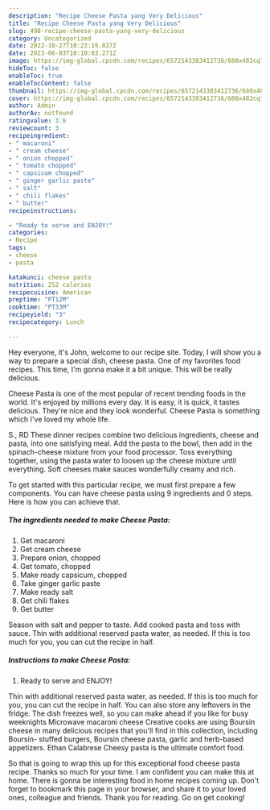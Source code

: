 ```yaml
---
description: "Recipe Cheese Pasta yang Very Delicious"
title: "Recipe Cheese Pasta yang Very Delicious"
slug: 498-recipe-cheese-pasta-yang-very-delicious
category: Uncategorized
date: 2022-10-27T10:23:19.837Z
date: 2023-06-03T10:10:03.271Z
image: https://img-global.cpcdn.com/recipes/6572143383412736/680x482cq70/cheese-pasta-recipe-main-photo.jpg
hideToc: false
enableToc: true
enableTocContent: false
thumbnail: https://img-global.cpcdn.com/recipes/6572143383412736/680x482cq70/cheese-pasta-recipe-main-photo.jpg
cover: https://img-global.cpcdn.com/recipes/6572143383412736/680x482cq70/cheese-pasta-recipe-main-photo.jpg
author: Admin
authorAv: notfound
ratingvalue: 3.6
reviewcount: 3
recipeingredient:
- " macaroni"
- " cream cheese"
- " onion chopped"
- " tomato chopped"
- " capsicum chopped"
- " ginger garlic paste"
- " salt"
- " chili flakes"
- " butter"
recipeinstructions:

- "Ready to serve and ENJOY!"
categories:
- Recipe
tags:
- cheese
- pasta

katakunci: cheese pasta 
nutrition: 252 calories
recipecuisine: American
preptime: "PT12M"
cooktime: "PT33M"
recipeyield: "3"
recipecategory: Lunch

---
```



Hey everyone, it's John, welcome to our recipe site. Today, I will show you a way to prepare a special dish, cheese pasta. One of my favorites food recipes. This time, I'm gonna make it a bit unique. This will be really delicious.

Cheese Pasta is one of the most popular of recent trending foods in the world. It's enjoyed by millions every day. It is easy, it is quick, it tastes delicious. They're nice and they look wonderful. Cheese Pasta is something which I've loved my whole life.

S., RD These dinner recipes combine two delicious ingredients, cheese and pasta, into one satisfying meal. Add the pasta to the bowl, then add in the spinach-cheese mixture from your food processor. Toss everything together, using the pasta water to loosen up the cheese mixture until everything. Soft cheeses make sauces wonderfully creamy and rich.


To get started with this particular recipe, we must first prepare a few components. You can have cheese pasta using 9 ingredients and 0 steps. Here is how you can achieve that.

<!--inarticleads1-->

##### The ingredients needed to make Cheese Pasta:

1. Get  macaroni
1. Get  cream cheese
1. Prepare  onion, chopped
1. Get  tomato, chopped
1. Make ready  capsicum, chopped
1. Take  ginger garlic paste
1. Make ready  salt
1. Get  chili flakes
1. Get  butter


Season with salt and pepper to taste. Add cooked pasta and toss with sauce. Thin with additional reserved pasta water, as needed. If this is too much for you, you can cut the recipe in half. 

<!--inarticleads2-->

##### Instructions to make Cheese Pasta:


1. Ready to serve and ENJOY!

Thin with additional reserved pasta water, as needed. If this is too much for you, you can cut the recipe in half. You can also store any leftovers in the fridge. The dish freezes well, so you can make ahead if you like for busy weeknights Microwave macaroni cheese Creative cooks are using Boursin cheese in many delicious recipes that you&#39;ll find in this collection, including Boursin- stuffed burgers, Boursin cheese pasta, garlic and herb-based appetizers. Ethan Calabrese Cheesy pasta is the ultimate comfort food. 

So that is going to wrap this up for this exceptional food cheese pasta recipe. Thanks so much for your time. I am confident you can make this at home. There is gonna be interesting food in home recipes coming up. Don't forget to bookmark this page in your browser, and share it to your loved ones, colleague and friends. Thank you for reading. Go on get cooking!
